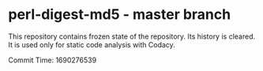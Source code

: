 # perl-digest-md5 - master branch

This repository contains frozen state of the repository.
Its history is cleared. It is used only for static code
analysis with Codacy.

Commit Time: 1690276539